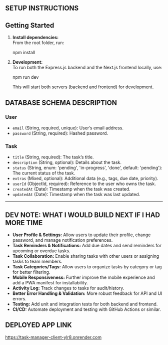 ## SETUP INSTRUCTIONS

## Getting Started

1. **Install dependencies:**  
   From the root folder, run:
   
   npm install
   
2. **Development:**  
   To run both the Express.js backend and the Next.js frontend locally, use:
   
   npm run dev
   
   This will start both servers (backend and frontend) for development.

## DATABASE SCHEMA DESCRIPTION

### **User**
- `email` (String, required, unique): User’s email address.
- `password` (String, required): Hashed password.

### **Task**
- `title` (String, required): The task’s title.
- `description` (String, optional): Details about the task.
- `status` (String, enum: 'pending', 'in-progress', 'done', default: 'pending'): The current status of the task.
- `extras` (Mixed, optional): Additional data (e.g., tags, due date, priority).
- `userId` (ObjectId, required): Reference to the user who owns the task.
- `createdAt` (Date): Timestamp when the task was created.
- `updatedAt` (Date): Timestamp when the task was last updated.

---

## DEV NOTE: WHAT I WOULD BUILD NEXT IF I HAD MORE TIME

- **User Profile & Settings:** Allow users to update their profile, change password, and manage notification preferences.
- **Task Reminders & Notifications:** Add due dates and send reminders for upcoming or overdue tasks.
- **Task Collaboration:** Enable sharing tasks with other users or assigning tasks to team members.
- **Task Categories/Tags:** Allow users to organize tasks by category or tag for better filtering.
- **Mobile Responsiveness:** Further improve the mobile experience and add a PWA manifest for installability.
- **Activity Log:** Track changes to tasks for audit/history.
- **Better Error Handling & Validation:** More robust feedback for API and UI errors.
- **Testing:** Add unit and integration tests for both backend and frontend.
- **CI/CD:** Automate deployment and testing with GitHub Actions or similar.


## DEPLOYED APP LINK

https://task-manager-client-ylr8.onrender.com